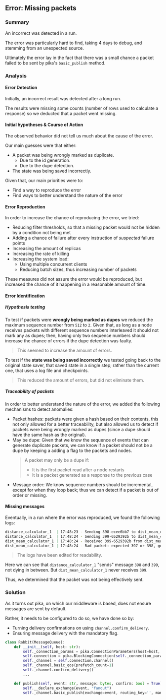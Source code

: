 ## Error: Missing packets

### Summary

An incorrect was detected in a run.

The error was particularly hard to find, taking 4 days to debug, and stemming from an unexpected source.

Ultimately the error lay in the fact that there was a small chance a packet failed to be sent by pika's `basic_publish` method.

### Analysis

#### Error Detection

Initially, an incorrect result was detected after a long run.

The results were missing some counts (number of rows used to calculate a response) so we deducted that a packet went missing.

#### Initial hypotheses & Course of Action

The observed behavior did not tell us much about the cause of the error.

Our main guesses were that either:

- A packet was being wrongly marked as duplicate.
  - Due to the id generation.
  - Due to the dupe detection.
- The state was being saved incorrectly.

Given that, our main priorities were to:

- Find a way to reproduce the error
- Find ways to better understand the nature of the error

#### Error Reproduction

In order to increase the chance of reproducing the error, we tried:

- Reducing filter thresholds, so that a missing packet would not be hidden by a condition not being met
- Adding a chance of failure after every instruction of _suspected_ failure points
- Increasing the amount of replicas
- Increasing the rate of killing
- Increasing the system load:
  - Using multiple concurrent clients
  - Reducing batch sizes, thus increasing number of packets

These measures did not assure the error would be reproduced, but increased the chance of it happening in a reasonable amount of time.

#### Error Identification

##### Hypothesis testing

To test if packets were **wrongly being marked as dupes** we reduced the maximum sequence number from `512` to `2`.
Given that, as long as a node receives packets with different sequence numbers interleaved it should not mark any as dupes;
then, having only two sequence numbers should increase the chance of errors if the dupe detection was faulty.

> This seemed to increase the amount of errors.

To test if the **state was being saved incorrectly** we tested going back to the original state saver, that saved state in a single step; rather than the current one, that uses a log file and checkpoints.

> This reduced the amount of errors, but did not eliminate them.

##### Traceability of packets

In order to better understand the nature of the error, we added the following mechanisms to detect anomalies:

- Packet hashes: packets were given a hash based on their contents, this not only allowed for a better traceability, but also allowed us to detect if packets were being wrongly marked as dupes (since a dupe should have the same hash as the original).
- May be dupe: Given that we know the sequence of events that can generate duplicate packets, we can know if a packet should not be a dupe by keeping a adding a flag to the packets and nodes.
  > A packet may only be a dupe if:
  >
  > - It is the first packet read after a node restarts
  > - It is a packet generated as a response to the previous case
- Message order: We know sequence numbers should be incremental, except for when they loop back; thus we can detect if a packet is out of order or missing.

#### Missing messages

Eventually, in a run where the error was reproduced, we found the following logs:

```bash
distance_calculator_1  | 17:48:23 - Sending 398-ecee6bb7 to dist_mean_calculator_1
distance_calculator_1  | 17:48:24 - Sending 399-6529392b to dist_mean_calculator_1
dist_mean_calculator_1 | 17:48:24 - Received 399-6529392b from dist_mean_calculator_1
dist_mean_calculator_1 | 17:48:24 - Bad packet: expected 397 or 398, got 399 from distance_calculator_1
```

> The logs have been edited for readability.

Here we can see that `distance_calculator_1` "sends" message `398` and `399`, not dying in between.
But `dist_mean_calculator_1` never receives `399`.

Thus, we determined that the packet was not being effectively sent.

### Solution

As it turns out pika, on which our middleware is based, does not ensure messages are sent by default.

Rather, it needs to be configured to do so, we have done so by:

- Turning delivery confirmations on using `channel.confirm_delivery`.
- Ensuring message delivery with the mandatory flag.

```python
class Rabbit(MessageQueue):
    def __init__(self, host: str):
        self._connection_params = pika.ConnectionParameters(host=host, heartbeat=0)
        self.connection = pika.BlockingConnection(self._connection_params)
        self._channel = self.connection.channel()
        self._channel.basic_qos(prefetch_count=1)
        self._channel.confirm_delivery()
        ...

    def publish(self, event: str, message: bytes, confirm: bool = True):
        self.__declare_exchange(event, "fanout")
        self._channel.basic_publish(exchange=event, routing_key='', mandatory=confirm, body=message)
```
